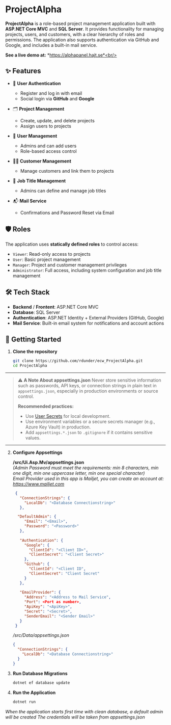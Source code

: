 # ProjectAlpha

**ProjectAlpha** is a role-based project management application built with **ASP.NET Core MVC** and **SQL Server**. It provides functionality for managing projects, users, and customers, with a clear hierarchy of roles and permissions. The application also supports authentication via GitHub and Google, and includes a built-in mail service.<br/>


**See a live demo at:** *https://alphapanel.hajt.se*<br/><br/>


## ✨ Features

- 🔐 **User Authentication**
  - Register and log in with email
  - Social login via **GitHub** and **Google**

- 🗂️ **Project Management**
  - Create, update, and delete projects
  - Assign users to projects

- 👥 **User Management**
  - Admins and can add users
  - Role-based access control

- 🧑‍💼 **Customer Management**
  - Manage customers and link them to projects

- 📛 **Job Title Management**
  - Admins can define and manage job titles

- 📬 **Mail Service**
  - Confirmations and Password Reset via Email

## 🛡️ Roles

The application uses **statically defined roles** to control access:

- `Viewer`: Read-only access to projects
- `User`: Basic project management
- `Manager`: Project and customer management privileges
- `Administrator`: Full access, including system configuration and job title management

## 🛠️ Tech Stack

- **Backend** / **Frontent**: ASP.NET Core MVC
- **Database**: SQL Server
- **Authentication**: ASP.NET Identity + External Providers (GitHub, Google)
- **Mail Service**: Built-in email system for notifications and account actions

## 🚀 Getting Started

1. **Clone the repository**
   ```bash
   git clone https://github.com/rdunder/ecw_ProjectAlpha.git
   cd ProjectAlpha

----

> ⚠️ **A Note About appsettings.json** 
> Never store sensitive information such as passwords, API keys, or connection strings in plain text in `appsettings.json`, especially in production environments or source control.  
>  
> **Recommended practices:**  
> - Use [User Secrets](https://learn.microsoft.com/en-us/aspnet/core/security/app-secrets) for local development.  
> - Use environment variables or a secure secrets manager (e.g., Azure Key Vault) in production.  
> - Add `appsettings.*.json` to `.gitignore` if it contains sensitive values.

----

2. **Configure Appsettings**

   **/src/Ui.Asp.Mv/appsettings.json**<br/>
   *(Admin Password must meet the requirements: min 8 characters, min one digit, min one uppercase letter, min one special character)*<br/>
   *Email Provider used in this app is Mailjet, you can create an account at: https://www.mailjet.com*
   
   ```json
    {
      "ConnectionStrings": {
        "LocalDb": "<Database Connectionstring>"
      },

     "DefaultAdmin": {
        "Email": "<Email>",
        "Password": "<Password>" 
      },
    
      "Authentication": {
        "Google": {
          "ClientId": "<Client ID>",
          "ClientSecret": "<Client Secret>"
        },
        "Github": {
          "ClientId": "<Client ID",
          "ClientSecret": "Client Secret"
        }
      },
      
      "EmailProvider": {
        "Address": "<Address to Mail Service",
        "Port": <Port as number>,
        "ApiKey": "<ApiKey>",
        "Secret": "<Secret>",
        "SenderEmail": "<Sender Email>"
      }
    }
   ```

    */src/Data/appsettings.json*    
    ```json
    {
      "ConnectionStrings": {
        "LocalDb": "<Database Connectionstring>"
      }
    }
    ```
  

4. **Run Database Migrations**
    ```bash
    dotnet ef database update

5. **Run the Application**
     ```bash
     dotnet run
  
  *When the application starts first time with clean database, a default admin will be created*
  *The credentials will be taken from appsettings.json*





